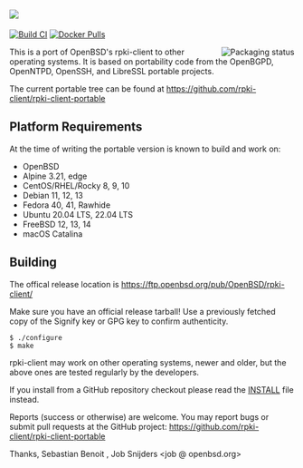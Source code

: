 <h1><img src="https://rpki-client.org/images/rpki-client.png"></h1>

[![Build CI](https://github.com/rpki-client/rpki-client-portable/workflows/Build%20CI/badge.svg)](https://github.com/rpki-client/rpki-client-portable/actions?query=workflow%3A%22Build+CI%22)
[![Docker Pulls](https://img.shields.io/docker/pulls/rpki/rpki-client.svg)](https://hub.docker.com/r/rpki/rpki-client)

<a href="https://repology.org/project/rpki-client/versions">
    <img src="https://repology.org/badge/vertical-allrepos/rpki-client.svg" alt="Packaging status" align="right">
</a>

This is a port of OpenBSD's rpki-client to other operating systems. It
is based on portability code from the OpenBGPD, OpenNTPD, OpenSSH, and
LibreSSL portable projects.

The current portable tree can be found at
https://github.com/rpki-client/rpki-client-portable

Platform Requirements
---------------------

At the time of writing the portable version is known to build and work on:

 - OpenBSD
 - Alpine 3.21, edge
 - CentOS/RHEL/Rocky 8, 9, 10
 - Debian 11, 12, 13
 - Fedora 40, 41, Rawhide
 - Ubuntu 20.04 LTS, 22.04 LTS
 - FreeBSD 12, 13, 14
 - macOS Catalina

Building
--------

The offical release location is https://ftp.openbsd.org/pub/OpenBSD/rpki-client/

Make sure you have an official release tarball!
Use a previously fetched copy of the Signify key or GPG key to confirm authenticity.

    $ ./configure
    $ make

rpki-client may work on other operating systems, newer and older, but the above
ones are tested regularly by the developers.

If you install from a GitHub repository checkout please read the [INSTALL](./INSTALL) file instead.

Reports (success or otherwise) are welcome. You may report bugs or submit pull
requests at the GitHub project: https://github.com/rpki-client/rpki-client-portable

Thanks,
  Sebastian Benoit <benno at openbsd.org>,
  Job Snijders <job @ openbsd.org>
